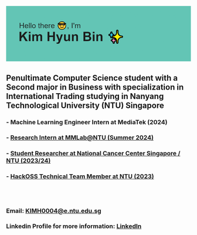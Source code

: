 <img src="https://github.com/vanilladucky/vanilladucky/blob/main/header.png?raw=true">

<!--
**vanilladucky/vanilladucky** is a ✨ _special_ ✨ repository because its `README.md` (this file) appears on your GitHub profile.

Here are some ideas to get you started:

- 🔭 I’m currently working on ...
- 🌱 I’m currently learning ...
- 👯 I’m looking to collaborate on ...
- 🤔 I’m looking for help with ...
- 💬 Ask me about ...
- 📫 How to reach me: ...
- 😄 Pronouns: ...
- ⚡ Fun fact: ...
-->

## Penultimate Computer Science student with a Second major in Business with specialization in International Trading studying in Nanyang Technological University (NTU) Singapore
### - Machine Learning Engineer Intern at MediaTek (2024) 
### - <a href = 'https://github.com/ziqihuangg/Awesome-Evaluation-of-Visual-Generation' target='_blank'>Research Intern at MMLab@NTU (Summer 2024)</a>
### - <a href='https://myycai.wixsite.com/aimed' target='_blank'>Student Researcher at National Cancer Center Singapore / NTU (2023/24)</a>
### - <a href='https://github.com/MoBanerjee/NIDS_HackOSS' target='_blank'>HackOSS Technical Team Member at NTU (2023)</a>
<br></br>
### Email: KIMH0004@e.ntu.edu.sg
### Linkedin Profile for more information: <a href='https://www.linkedin.com/in/hyun-bin-kim-891a32202/' target='_blank'>LinkedIn</a>
